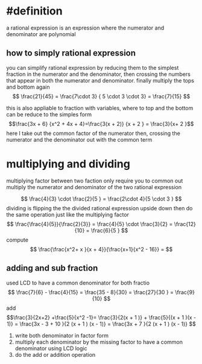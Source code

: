 # #definition  

a rational expression is an expression where the numerator and denominator are polynomial 
## how to simply rational expression 

you can simplify rational expression by reducing them to the simplest fraction in the numerator and the denominator, then crossing the numbers that appear in both the numerator and denominator. finally multiply the tops and bottom again  
$$
\frac{21}{45} =  \frac{7\cdot  3} { 5 \cdot 3 \cdot 3}  =  \frac{7}{15}  
$$

this is also appliable to fraction with variables, where to top and the bottom can be reduce to the simples form  
$$\frac{3x  +  6} {x^2 + 4x + 4}=\frac{3(x  + 2)} {x + 2 }  = \frac{3}{x+ 2 }$$ 
here  I take out the common factor of the numerator then, crossing the numerator and the denominator out with the common term
# multiplying  and dividing   
multiplying factor between two faction only require you to common out multiply the numerator and denominator of the two rational expression 

$$
\frac{4}{3}  \cdot \frac{2}{5 }   = \frac{2\cdot  4}{5 \cdot 3 }
$$
dividing is flipping the the divided rational expression upside down then  do the same operation just like the multiplying factor  
$$
\frac{\frac{4}{5}}{\frac{2}{3}}  =  \frac{4}{5}  \cdot \frac{3}{2}   = \frac{12}{10}  = \frac{6}{5 }
$$
compute   $$
\frac{\frac{x^2+ x }{x  + 4}}{\frac{x+1}{x^2 - 16}}  = 
$$



## adding and sub fraction 

used LCD to have a common denominator for both fractio
$$
\frac{7}{6} - \frac{4}{15}  =  \frac{35 -  8}{30} =  \frac{27}{30 }  =  \frac{9}{10}
 $$
add
$$\frac{3}{2x+2}  +\frac{5}{x^2 -1}= \frac{3}{2(x  + 1 )} +  \frac{5}{(x + 1 )(x - 1)}  =  \frac{3x  - 3 +  10  }{2 (x + 1 ) (x - 1)}  =  \frac{3x + 7 }{2 (x + 1 ) (x - 1)}  $$
1. write both denominator in factor form  
2. multiply each denominator by the  missing factor  to have a common denominator using LCD logic 
3. do the add or addition operation 

